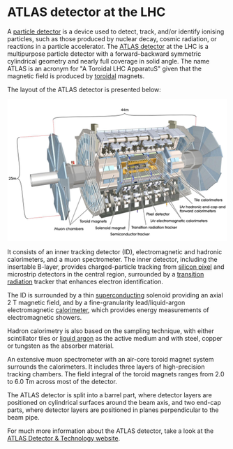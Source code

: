 # ATLAS detector at the LHC

A [particle detector](https://en.wikipedia.org/wiki/Particle_detector) is a device used to detect, track, and/or identify ionising particles, such as those produced by nuclear decay, cosmic radiation, or reactions in a particle accelerator. The [ATLAS detector](http://dx.doi.org/10.1088/1748-0221/3/08/S08003) at the LHC is a multipurpose particle detector with a forward–backward symmetric cylindrical geometry and nearly full coverage in solid angle. The name ATLAS is an acronym for "A Toroidal LHC ApparatuS" given that the magnetic field is produced by [toroidal](https://en.wikipedia.org/wiki/Toroid) magnets. 

The layout of the ATLAS detector is presented below:

![](pictures/ATLASImage.jpg)


It consists of an inner tracking detector (ID), electromagnetic and hadronic calorimeters, and a muon spectrometer. The inner detector, including the insertable B-layer, provides charged-particle tracking from [silicon pixel](https://en.wikipedia.org/wiki/Hybrid_pixel_detector) and microstrip detectors in the central region, surrounded by a [transition radiation](https://en.wikipedia.org/wiki/Transition_radiation) tracker that enhances electron identification. 

The ID is surrounded by a thin [superconducting](https://en.wikipedia.org/wiki/Superconductivity) solenoid providing an axial 2 T magnetic field, and by a fine-granularity lead/liquid-argon electromagnetic [calorimeter](https://en.wikipedia.org/wiki/Calorimeter_(particle_physics)), which provides energy measurements of electromagnetic showers. 

Hadron calorimetry is also based on the sampling technique, with either scintillator tiles or [liquid argon](https://atlas.cern/discover/detector/calorimeter) as the active medium and with steel, copper or tungsten as the absorber material. 

An extensive muon spectrometer with an air-core toroid magnet system surrounds the calorimeters. It includes three layers of high-precision
tracking chambers. The field integral of the toroid magnets ranges from 2.0 to 6.0 Tm across most of the detector.

The ATLAS detector is split into a barrel part, where detector layers are positioned on cylindrical surfaces around the beam axis, and two end-cap parts, where detector layers are positioned in planes perpendicular to the beam pipe.

For much more information about the ATLAS detector, take a look at the [ATLAS Detector & Technology website](https://atlas.cern/discover/detector).
